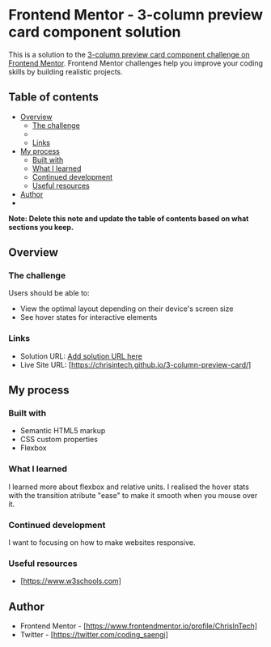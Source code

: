 # Frontend Mentor - 3-column preview card component solution

This is a solution to the [3-column preview card component challenge on Frontend Mentor](https://www.frontendmentor.io/challenges/3column-preview-card-component-pH92eAR2-). Frontend Mentor challenges help you improve your coding skills by building realistic projects. 

## Table of contents

- [Overview](#overview)
  - [The challenge](#the-challenge)
  - 
  - [Links](#links)
- [My process](#my-process)
  - [Built with](#built-with)
  - [What I learned](#what-i-learned)
  - [Continued development](#continued-development)
  - [Useful resources](#useful-resources)
- [Author](#author)
- 

**Note: Delete this note and update the table of contents based on what sections you keep.**

## Overview

### The challenge

Users should be able to:

- View the optimal layout depending on their device's screen size
- See hover states for interactive elements





### Links

- Solution URL: [Add solution URL here](https://your-solution-url.com)
- Live Site URL: [https://chrisintech.github.io/3-column-preview-card/]

## My process

### Built with

- Semantic HTML5 markup
- CSS custom properties
- Flexbox


### What I learned

I learned more about flexbox and relative units. I realised the hover stats with the transition atribute "ease" to make it smooth when you mouse over it.

### Continued development

I want to focusing on how to make websites responsive.



### Useful resources

- [https://www.w3schools.com]




## Author


- Frontend Mentor - [https://www.frontendmentor.io/profile/ChrisInTech]
- Twitter - [https://twitter.com/coding_saengi]


